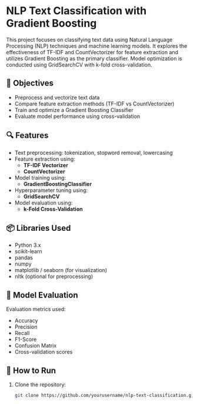 # NLP Text Classification with Gradient Boosting

This project focuses on classifying text data using Natural Language Processing (NLP) techniques and machine learning models. It explores the effectiveness of TF-IDF and CountVectorizer for feature extraction and utilizes Gradient Boosting as the primary classifier. Model optimization is conducted using GridSearchCV with k-fold cross-validation.

## 🧠 Objectives
- Preprocess and vectorize text data
- Compare feature extraction methods (TF-IDF vs CountVectorizer)
- Train and optimize a Gradient Boosting Classifier
- Evaluate model performance using cross-validation

## 🔍 Features
- Text preprocessing: tokenization, stopword removal, lowercasing
- Feature extraction using:
  - **TF-IDF Vectorizer**
  - **CountVectorizer**
- Model training using:
  - **GradientBoostingClassifier**
- Hyperparameter tuning using:
  - **GridSearchCV**
- Model evaluation using:
  - **k-Fold Cross-Validation**

## 📦 Libraries Used
- Python 3.x
- scikit-learn
- pandas
- numpy
- matplotlib / seaborn (for visualization)
- nltk (optional for preprocessing)

## 🧪 Model Evaluation
Evaluation metrics used:
- Accuracy
- Precision
- Recall
- F1-Score
- Confusion Matrix
- Cross-validation scores

## 🚀 How to Run
1. Clone the repository:
   ```bash
   git clone https://github.com/yourusername/nlp-text-classification.git
